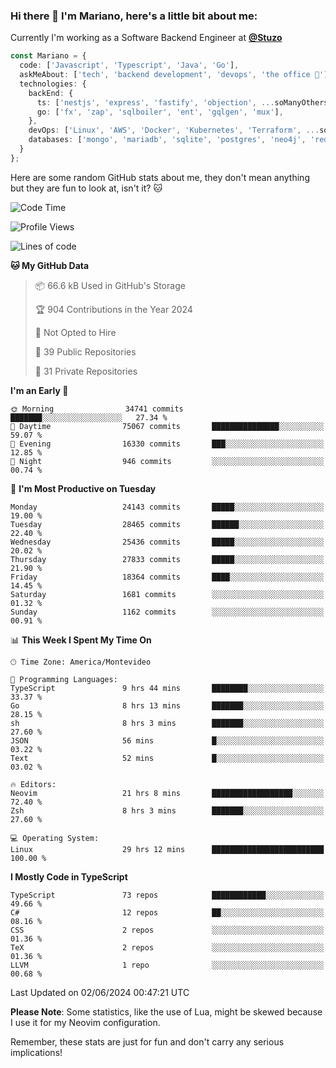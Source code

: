 ### Hi there 👋 I'm Mariano, here's a little bit about me:

Currently I'm working as a Software Backend Engineer at [**@Stuzo**](https://www.stuzo.com/)

```ts
const Mariano = {
  code: ['Javascript', 'Typescript', 'Java', 'Go'],
  askMeAbout: ['tech', 'backend development', 'devops', 'the office 💼'],
  technologies: {
    backEnd: {
      ts: ['nestjs', 'express', 'fastify', 'objection', ...soManyOthersFrameworks],
      go: ['fx', 'zap', 'sqlboiler', 'ent', 'gqlgen', 'mux'],
    },
    devOps: ['Linux', 'AWS', 'Docker', 'Kubernetes', 'Terraform', ...soManyOthersTools],
    databases: ['mongo', 'mariadb', 'sqlite', 'postgres', 'neo4j', 'redis', ...],
  }
};
```

Here are some random GitHub stats about me, they don't mean anything but they are fun to look at, isn't it? 🐱

<!--START_SECTION:waka-->
![Code Time](http://img.shields.io/badge/Code%20Time-2%2C036%20hrs%2031%20mins-blue)

![Profile Views](http://img.shields.io/badge/Profile%20Views-1-blue)

![Lines of code](https://img.shields.io/badge/From%20Hello%20World%20I%27ve%20Written-21.7%20million%20lines%20of%20code-blue)

**🐱 My GitHub Data** 

> 📦 66.6 kB Used in GitHub's Storage 
 > 
> 🏆 904 Contributions in the Year 2024
 > 
> 🚫 Not Opted to Hire
 > 
> 📜 39 Public Repositories 
 > 
> 🔑 31 Private Repositories 
 > 
**I'm an Early 🐤** 

```text
🌞 Morning                34741 commits       ███████░░░░░░░░░░░░░░░░░░   27.34 % 
🌆 Daytime                75067 commits       ███████████████░░░░░░░░░░   59.07 % 
🌃 Evening                16330 commits       ███░░░░░░░░░░░░░░░░░░░░░░   12.85 % 
🌙 Night                  946 commits         ░░░░░░░░░░░░░░░░░░░░░░░░░   00.74 % 
```
📅 **I'm Most Productive on Tuesday** 

```text
Monday                   24143 commits       █████░░░░░░░░░░░░░░░░░░░░   19.00 % 
Tuesday                  28465 commits       ██████░░░░░░░░░░░░░░░░░░░   22.40 % 
Wednesday                25436 commits       █████░░░░░░░░░░░░░░░░░░░░   20.02 % 
Thursday                 27833 commits       █████░░░░░░░░░░░░░░░░░░░░   21.90 % 
Friday                   18364 commits       ████░░░░░░░░░░░░░░░░░░░░░   14.45 % 
Saturday                 1681 commits        ░░░░░░░░░░░░░░░░░░░░░░░░░   01.32 % 
Sunday                   1162 commits        ░░░░░░░░░░░░░░░░░░░░░░░░░   00.91 % 
```


📊 **This Week I Spent My Time On** 

```text
🕑︎ Time Zone: America/Montevideo

💬 Programming Languages: 
TypeScript               9 hrs 44 mins       ████████░░░░░░░░░░░░░░░░░   33.37 % 
Go                       8 hrs 13 mins       ███████░░░░░░░░░░░░░░░░░░   28.15 % 
sh                       8 hrs 3 mins        ███████░░░░░░░░░░░░░░░░░░   27.60 % 
JSON                     56 mins             █░░░░░░░░░░░░░░░░░░░░░░░░   03.22 % 
Text                     52 mins             █░░░░░░░░░░░░░░░░░░░░░░░░   03.02 % 

🔥 Editors: 
Neovim                   21 hrs 8 mins       ██████████████████░░░░░░░   72.40 % 
Zsh                      8 hrs 3 mins        ███████░░░░░░░░░░░░░░░░░░   27.60 % 

💻 Operating System: 
Linux                    29 hrs 12 mins      █████████████████████████   100.00 % 
```

**I Mostly Code in TypeScript** 

```text
TypeScript               73 repos            ████████████░░░░░░░░░░░░░   49.66 % 
C#                       12 repos            ██░░░░░░░░░░░░░░░░░░░░░░░   08.16 % 
CSS                      2 repos             ░░░░░░░░░░░░░░░░░░░░░░░░░   01.36 % 
TeX                      2 repos             ░░░░░░░░░░░░░░░░░░░░░░░░░   01.36 % 
LLVM                     1 repo              ░░░░░░░░░░░░░░░░░░░░░░░░░   00.68 % 
```




 Last Updated on 02/06/2024 00:47:21 UTC
<!--END_SECTION:waka-->

**Please Note**: Some statistics, like the use of Lua, might be skewed because I use it for my Neovim configuration.

Remember, these stats are just for fun and don't carry any serious implications!
